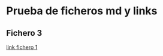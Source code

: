 Prueba de ficheros md y links
=============================

Fichero 3
------------


[link fichero 1][a_fichero_1]



[a_fichero_1]: fichero1.html